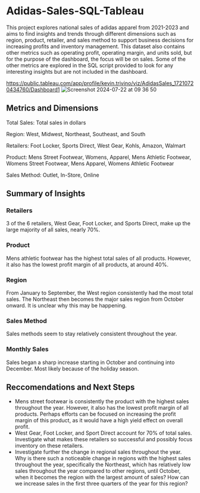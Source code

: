 # Adidas-Sales-SQL-Tableau
This project explores national sales of adidas apparel from 2021-2023 and aims to find insights and trends through different dimensions such as region, product, retailer, and sales method to support business decisions for increasing profits and inventory management. This dataset also contains other metrics such as operating profit, operating margin, and units sold, but for the purpose of the dashboard, the focus will be on sales. Some of the other metrics are explored in the SQL script provided to look for any interesting insights but are not included in the dashboard.

https://public.tableau.com/app/profile/kevin.trivino/viz/AdidasSales_17210720434760/Dashboard1
![Screenshot 2024-07-22 at 09 36 50](https://github.com/user-attachments/assets/67f4448a-e285-414a-956f-fc2fe00301f7)


## Metrics and Dimensions
Total Sales: Total sales in dollars

Region: West, Midwest, Northeast, Southeast, and South

Retailers: Foot Locker, Sports Direct, West Gear, Kohls, Amazon, Walmart

Product: Mens Street Footwear, Womens, Apparel, Mens Athletic Footwear, Womens Street Footwear, Mens Apparel, Womens Athletic Footwear

Sales Method: Outlet, In-Store, Online

## Summary of Insights

### Retailers
3 of the 6 retailers, West Gear, Foot Locker, and Sports Direct, make up the large majority of all sales, nearly 70%.

### Product
Mens athletic footwear has the highest total sales of all products. However, it also has the lowest profit margin of all products, at around 40%.

### Region
From January to September, the West region consistently had the most total sales. The Northeast then becomes the major sales region from October onward. It is unclear why this may be happening.

### Sales Method
Sales methods seem to stay relatively consistent throughout the year.

### Monthly Sales
Sales began a sharp increase starting in October and continuing into December. Most likely because of the holiday season.

## Reccomendations and Next Steps
- Mens street footwear is consistently the product with the highest sales throughout the year. However, it also has the lowest profit margin of all products. Perhaps efforts can be focused on increasing the profit margin of this product, as it would have a high yield effect on overall profit.
- West Gear, Foot Locker, and Sport Direct account for 70% of total sales. Investigate what makes these retailers so successful and possibly focus inventory on these retailers.
- Investigate further the change in regional sales throughout the year. Why is there such a noticeable change in regions with the highest sales throughout the year, specifically the Northeast, which has relatively low sales throughout the year compared to other regions, until October, when it becomes the region with the largest amount of sales? How can we increase sales in the first three quarters of the year for this region?
